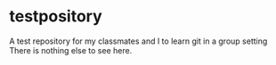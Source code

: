 # testpository
A test repository for my classmates and I to learn git in a group setting
There is nothing else to see here.